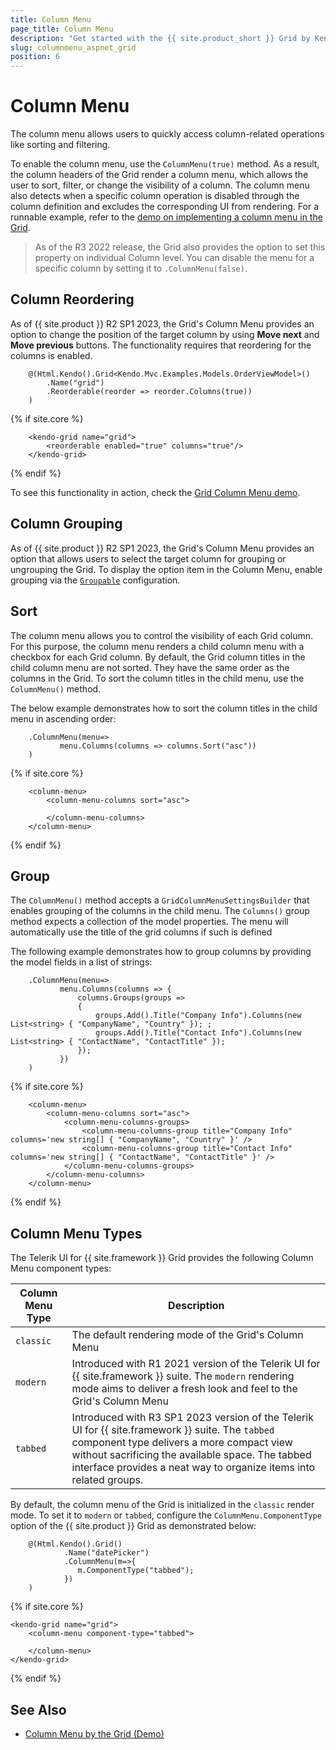 ```yaml
---
title: Column Menu
page_title: Column Menu
description: "Get started with the {{ site.product_short }} Grid by Kendo UI and learn how to enable its column menu."
slug: columnmenu_aspnet_grid
position: 6
---
```


# Column Menu

The column menu allows users to quickly access column-related operations like sorting and filtering.

To enable the column menu, use the `ColumnMenu(true)` method. As a result, the column headers of the Grid render a column menu, which allows the user to sort, filter, or change the visibility of a column. The column menu also detects when a specific column operation is disabled through the column definition and excludes the corresponding UI from rendering. For a runnable example, refer to the [demo on implementing a column menu in the Grid](https://demos.telerik.com/{{site.platform}}/grid/column-menu).

> As of the R3 2022 release, the Grid also provides the option to set this property on individual Column level. You can disable the menu for a specific column by setting it to `.ColumnMenu(false)`.

## Column Reordering

As of {{ site.product }} R2 SP1 2023, the Grid's Column Menu provides an option to change the position of the target column by using **Move next** and **Move previous** buttons. The functionality requires that reordering for the columns is enabled.

```HtmlHelper
    @(Html.Kendo().Grid<Kendo.Mvc.Examples.Models.OrderViewModel>()
        .Name("grid")
        .Reorderable(reorder => reorder.Columns(true))
    )
```
{% if site.core %}
```TagHelper
    <kendo-grid name="grid">
        <reorderable enabled="true" columns="true"/>
    </kendo-grid>
```
{% endif %}

To see this functionality in action, check the [Grid Column Menu demo](https://demos.telerik.com/{{site.platform}}/grid/column-menu).

## Column Grouping

As of {{ site.product }} R2 SP1 2023, the Grid's Column Menu provides an option that allows users to select the target column for grouping or ungrouping the Grid. To display the option item in the Column Menu, enable grouping via the [`Groupable`](/api/kendo.mvc.ui.fluent/gridbuilder#groupable) configuration.
## Sort

The column menu allows you to control the visibility of each Grid column. For this purpose, the column menu renders a child column menu with a checkbox for each Grid column.
By default, the Grid column titles in the child column menu are not sorted. They have the same order as the columns in the Grid. To sort the column titles in the child menu, use the `ColumnMenu()` method.

The below example demonstrates how to sort the column titles in the child menu in ascending order:

```HtmlHelper
    .ColumnMenu(menu=>
           menu.Columns(columns => columns.Sort("asc"))
    )
```
{% if site.core %}
```TagHelper
    <column-menu>
        <column-menu-columns sort="asc">

        </column-menu-columns>
    </column-menu>
```
{% endif %}

## Group

The `ColumnMenu()` method accepts a `GridColumnMenuSettingsBuilder` that enables grouping of the columns in the child menu. The `Columns()` group method expects a collection of the model properties. The menu will automatically use the title of the grid columns if such is defined

The following example demonstrates how to group columns by providing the model fields in a list of strings:

```HtmlHelper
    .ColumnMenu(menu=>
           menu.Columns(columns => {
               columns.Groups(groups =>
               {
                   groups.Add().Title("Company Info").Columns(new List<string> { "CompanyName", "Country" }); ;
                   groups.Add().Title("Contact Info").Columns(new List<string> { "ContactName", "ContactTitle" });
               });
           })
    )
```
{% if site.core %}
```TagHelper
    <column-menu>
        <column-menu-columns sort="asc">
            <column-menu-columns-groups>
                <column-menu-columns-group title="Company Info" columns='new string[] { "CompanyName", "Country" }' />
                <column-menu-columns-group title="Contact Info" columns='new string[] { "ContactName", "ContactTitle" }' />
            </column-menu-columns-groups>
        </column-menu-columns>
    </column-menu>
````
{% endif %}

## Column Menu Types

The Telerik UI for {{ site.framework }} Grid provides the following Column Menu component types:

| Column Menu Type  | Description |
| ----              | ----        |
| `classic`         | The default rendering mode of the Grid's Column Menu |
| `modern`          | Introduced with R1 2021 version of the Telerik UI for {{ site.framework }} suite. The `modern` rendering mode aims to deliver a fresh look and feel to the Grid's Column Menu |
| `tabbed`          | Introduced with R3 SP1 2023 version of the Telerik UI for {{ site.framework }} suite. The `tabbed` component type delivers a more compact view without sacrificing the available space. The tabbed interface provides a neat way to organize items into related groups. |

By default, the column menu of the Grid is initialized in the `classic` render mode. To set it to `modern` or `tabbed`, configure the `ColumnMenu.ComponentType` option of the {{ site.product }} Grid as demonstrated below:

```HtmlHelper
    @(Html.Kendo().Grid()
            .Name("datePicker")
            .ColumnMenu(m=>{
               m.ComponentType("tabbed");
            })
    )
```
{% if site.core %}
```TagHelper
<kendo-grid name="grid">
    <column-menu component-type="tabbed">

    </column-menu>
</kendo-grid>
```
{% endif %}

## See Also

* [Column Menu by the Grid (Demo)](https://demos.telerik.com/{{site.platform}}/grid/column-menu)
